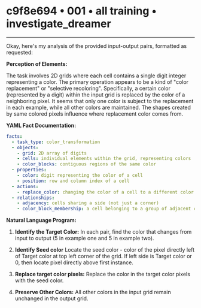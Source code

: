 # c9f8e694 • 001 • all training • investigate_dreamer

---
Okay, here's my analysis of the provided input-output pairs, formatted as requested:

**Perception of Elements:**

The task involves 2D grids where each cell contains a single digit integer representing a color. The primary operation appears to be a kind of "color replacement" or "selective recoloring". Specifically, a certain color (represented by a digit) within the input grid is replaced by the color of a neighboring pixel. It seems that only one color is subject to the replacement in each example, while all other colors are maintained. The shapes created by same colored pixels influence where replacement color comes from.

**YAML Fact Documentation:**



```yaml
facts:
  - task_type: color_transformation
  - objects:
    - grid: 2D array of digits
    - cells: individual elements within the grid, representing colors
    - color_blocks: contiguous regions of the same color
  - properties:
    - color: digit representing the color of a cell
    - position: row and column index of a cell
  - actions:
    - replace_color: changing the color of a cell to a different color
  - relationships:
    - adjacency: cells sharing a side (not just a corner)
    - color_block_membership: a cell belonging to a group of adjacent cells with same color

```



**Natural Language Program:**

1.  **Identify the Target Color:** In each pair, find the color that changes from input to output (5 in example one and 5 in example two).

2.  **Identify Seed color** Locate the seed color - color of the pixel directly left of Target color at top left corner of the grid. If left side is Target color or 0, then locate pixel directly above first instance.

3. **Replace target color pixels:** Replace the color in the target color pixels with the seed color.
4.  **Preserve Other Colors:** All other colors in the input grid remain unchanged in the output grid.

